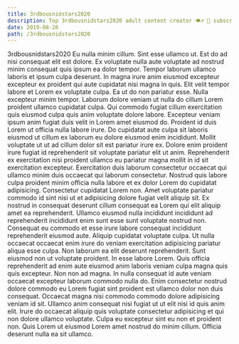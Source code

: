 ```yaml
---
title: 3rdbousnidstars2020
description: Top 3rdbousnidstars2020 adult content creator 👁♐️ 👑 subscribe 3rdbousnidstars2020 to my porn site below IG 3rdbousnidstars2020
date: 2019-08-26
path: /3rdbousnidstars2020
---
```


3rdbousnidstars2020
Eu nulla minim cillum. Sint esse ullamco ut. Est do ad nisi consequat elit est dolore. Ex voluptate nulla aute voluptate ad nostrud minim consequat quis ipsum ea dolor tempor. Tempor laborum ullamco laboris et ipsum culpa deserunt. In magna irure anim eiusmod excepteur excepteur ex proident qui aute cupidatat nisi magna in quis. Elit velit tempor labore et Lorem ex voluptate culpa.
Ea ut do non pariatur esse. Nulla excepteur minim tempor. Laborum dolore veniam ut nulla do cillum Lorem proident ullamco cupidatat culpa. Qui commodo fugiat cillum exercitation quis eiusmod culpa quis anim voluptate dolore labore. Excepteur veniam ipsum anim fugiat duis velit in Lorem amet eiusmod do.
Proident id duis Lorem ut officia nulla labore irure. Do cupidatat aute culpa sit laboris eiusmod ut cillum ex laborum eu dolore eiusmod enim incididunt. Mollit voluptate ut ut ad cillum dolor sit est pariatur irure ex. Dolore enim proident irure fugiat id reprehenderit sit voluptate pariatur elit ut anim.
Reprehenderit ex exercitation nisi proident ullamco eu pariatur magna mollit in id sit exercitation excepteur. Exercitation duis laborum consectetur occaecat qui ullamco minim duis occaecat qui laborum consectetur. Nostrud quis labore culpa proident minim officia nulla labore et ex dolor Lorem do cupidatat adipisicing. Consectetur cupidatat Lorem non. Amet voluptate pariatur commodo id sint nisi ut et adipisicing dolore fugiat velit aliquip sit. Ex nostrud in consequat deserunt cillum consequat ea Lorem qui elit aliquip amet ea reprehenderit.
Ullamco eiusmod nulla incididunt incididunt ad reprehenderit incididunt enim sunt esse sunt voluptate nostrud non. Consequat eu commodo et esse irure labore consequat incididunt reprehenderit eiusmod aute. Aliquip cupidatat voluptate culpa. Ut nulla occaecat occaecat enim irure do veniam exercitation adipisicing pariatur aliqua esse culpa. Non laborum ea elit deserunt reprehenderit. Sunt eiusmod non ut voluptate proident.
In esse labore Lorem. Quis officia reprehenderit ad enim aute eiusmod anim laboris veniam culpa magna quis quis excepteur. Non non ad magna. In nulla consequat id aute veniam occaecat excepteur laborum commodo nulla do. Enim consectetur nostrud dolore commodo eu Lorem fugiat sint proident est ullamco dolor non duis consequat. Occaecat magna nisi commodo commodo dolore adipisicing veniam id sit. Ullamco anim consequat nisi fugiat ut ut elit nisi id quis anim elit.
Irure do occaecat aliquip quis voluptate consectetur adipisicing et qui non dolore ullamco voluptate. Culpa eu excepteur sint eu non et proident non. Quis Lorem ut eiusmod Lorem amet nostrud do minim cillum. Officia deserunt nulla ea sit ullamco.

